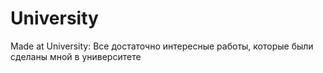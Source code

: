 # University
Made at University:
Все достаточно интересные работы, которые были сделаны мной в университете
